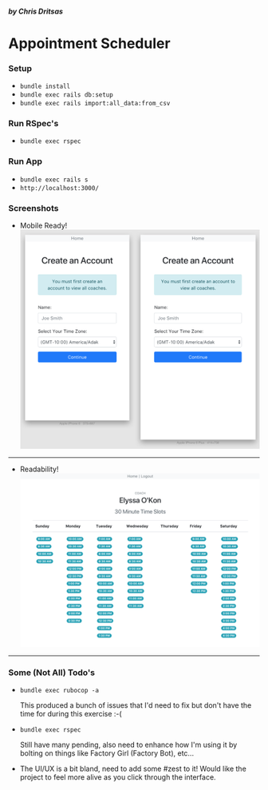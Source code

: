 ##### by Chris Dritsas
# Appointment Scheduler

### Setup

* `bundle install`
* `bundle exec rails db:setup`
* `bundle exec rails import:all_data:from_csv`

### Run RSpec's

* `bundle exec rspec`

### Run App

* `bundle exec rails s`
* `http://localhost:3000/`

### Screenshots

* Mobile Ready!
![alt text](./public/mobile-create-account.png "Responsive!")

---

* Readability!
![alt text](./public/desktop-coach-time-slots.png "Responsive!")

---

### Some (Not All) Todo's

* `bundle exec rubocop -a`
    
    This produced a bunch of issues that I'd need to
    fix but don't have the time for during this exercise :-(

* `bundle exec rspec`

    Still have many pending, also need to enhance
    how I'm using it by bolting on things like
    Factory Girl (Factory Bot), etc...

* The UI/UX is a bit bland, need to add some #zest to it!
Would like the project to feel more alive as you click
through the interface.    

